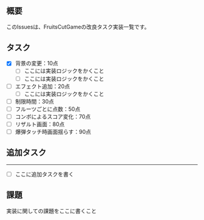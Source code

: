 ﻿#
## 概要
このIssuesは、FruitsCutGameの改良タスク実装一覧です。

## タスク
- [X] 背景の変更：10点
  - [ ] ここには実装ロジックをかくこと
  - [ ] ここには実装ロジックをかくこと
- [ ] エフェクト追加：20点
  - [ ] ここには実装ロジックをかくこと
- [ ] 制限時間：30点
- [ ] フルーツごとに点数：50点
- [ ] コンボによるスコア変化：70点
- [ ] リザルト画面：80点
- [ ] 爆弾タッチ時画面揺らす：90点
  
## 追加タスク
----
- [ ] ここに追加タスクを書く

## 課題
実装に関しての課題をここに書くこと
